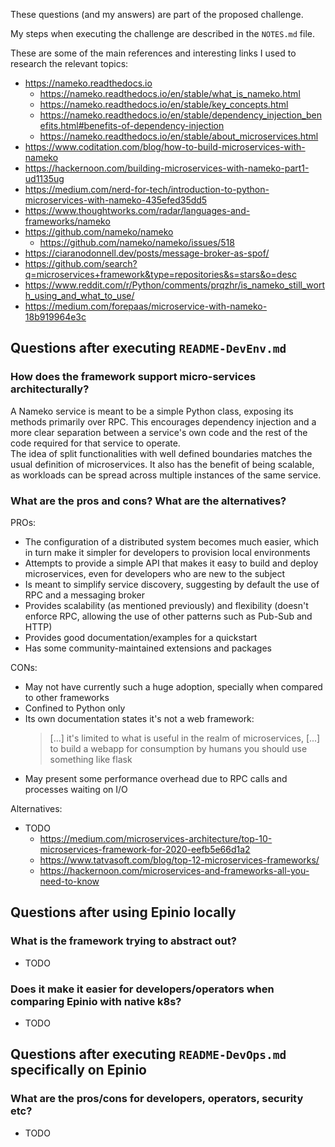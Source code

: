 These questions (and my answers) are part of the proposed challenge.

My steps when executing the challenge are described in the `NOTES.md` file.

These are some of the main references and interesting links I used to research the relevant topics:
- https://nameko.readthedocs.io
	- https://nameko.readthedocs.io/en/stable/what_is_nameko.html
	- https://nameko.readthedocs.io/en/stable/key_concepts.html
	- https://nameko.readthedocs.io/en/stable/dependency_injection_benefits.html#benefits-of-dependency-injection
	- https://nameko.readthedocs.io/en/stable/about_microservices.html
- https://www.coditation.com/blog/how-to-build-microservices-with-nameko
- https://hackernoon.com/building-microservices-with-nameko-part1-ud1135ug
- https://medium.com/nerd-for-tech/introduction-to-python-microservices-with-nameko-435efed35dd5
- https://www.thoughtworks.com/radar/languages-and-frameworks/nameko
- https://github.com/nameko/nameko
	- https://github.com/nameko/nameko/issues/518
- https://ciaranodonnell.dev/posts/message-broker-as-spof/
- https://github.com/search?q=microservices+framework&type=repositories&s=stars&o=desc
- https://www.reddit.com/r/Python/comments/prqzhr/is_nameko_still_worth_using_and_what_to_use/
- https://medium.com/forepaas/microservice-with-nameko-18b919964e3c

## Questions after executing `README-DevEnv.md`

### How does the framework support micro-services architecturally?

A Nameko service is meant to be a simple Python class, exposing its methods primarily over RPC.
This encourages dependency injection and a more clear separation between a service's own code and the rest of the code required for that service to operate.  
The idea of split functionalities with well defined boundaries matches the usual definition of microservices.
It also has the benefit of being scalable, as workloads can be spread across multiple instances of the same service.

### What are the pros and cons? What are the alternatives?

PROs:
- The configuration of a distributed system becomes much easier, which in turn make it simpler for developers to provision local environments
- Attempts to provide a simple API that makes it easy to build and deploy microservices, even for developers who are new to the subject
- Is meant to simplify service discovery, suggesting by default the use of RPC and a messaging broker
- Provides scalability (as mentioned previously) and flexibility (doesn't enforce RPC, allowing the use of other patterns such as Pub-Sub and HTTP)
- Provides good documentation/examples for a quickstart
- Has some community-maintained extensions and packages

CONs:
- May not have currently such a huge adoption, specially when compared to other frameworks
- Confined to Python only  
- Its own documentation states it's not a web framework:
	> [...] it's limited to what is useful in the realm of microservices, [...] to build a webapp for consumption by humans you should use something like flask
- May present some performance overhead due to RPC calls and processes waiting on I/O

Alternatives:
- TODO
	- https://medium.com/microservices-architecture/top-10-microservices-framework-for-2020-eefb5e66d1a2
	- https://www.tatvasoft.com/blog/top-12-microservices-frameworks/
	- https://hackernoon.com/microservices-and-frameworks-all-you-need-to-know

## Questions after using Epinio locally

### What is the framework trying to abstract out?

- TODO

### Does it make it easier for developers/operators when comparing Epinio with native k8s?

- TODO

## Questions after executing `README-DevOps.md` specifically on Epinio

### What are the pros/cons for developers, operators, security etc?

- TODO
